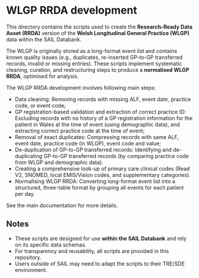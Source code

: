 # WLGP RRDA development

This directory contains the scripts used to create the **Research-Ready Data Asset (RRDA)** version of the **Welsh Longitudinal General Practice (WLGP)** data within the SAIL Databank.  

The WLGP is originally stored as a long-format event list and contains known quality issues (e.g., duplicates, re-inserted GP-to-GP transferred records, invalid or missing entries). These scripts implement systematic cleaning, curation, and restructuring steps to produce a **normalised WLGP RRDA**, optimised for analysis.  

The WLGP RRDA development involves following main steps:
- Data cleaning: Removing records with missing ALF, event date, practice code, or event code;
- GP registration-based validation and extraction of correct practice ID: Excluding records with no history of a GP registration information for the patient in Wales at the time of event (using demographic data), and extracting correct practice code at the time of event;
- Removal of exact duplicates: Compressing records with same ALF, event date, practice code (in WLGP), event code and value;
- De-duplication of GP-to-GP transferred records: Identifying and de-duplicating GP-to-GP transferred records (by comparing practice code from WLGP and demographic data).
- Creating a comprehensive look-up of primary care clinical codes (Read V2, SNOMED, local EMIS/Vision codes, and supplementary categories). 
- Normalising WLGP RRDA: Converting long-format event list into a structured, three-table format by grouping all events for each patient per day. 

See the main documentation for more details.

## Notes  

- These scripts are designed for use **within the SAIL Databank** and rely on its specific data schemas.
- For transparency and reusability, all scripts are provided in this repository.  
- Users outside of SAIL may need to adapt the scripts to their TRE/SDE environment.  

